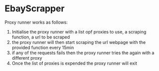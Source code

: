 # EbayScrapper

Proxy runner works as follows:
1. Initialise the proxy runner with a list opf proxies to use, a scraping function, a url to be scraped  
2. the proxy runner will then start scraping the url webpage with the provided function every 15min
3. if any of the requests fails then the proxy runner tries the again with a different proxy
4. Once the list of proxies is expended the proxy runner will exit